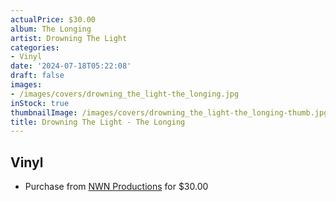 ```yaml
---
actualPrice: $30.00
album: The Longing
artist: Drowning The Light
categories:
- Vinyl
date: '2024-07-18T05:22:08'
draft: false
images:
- /images/covers/drowning_the_light-the_longing.jpg
inStock: true
thumbnailImage: /images/covers/drowning_the_light-the_longing-thumb.jpg
title: Drowning The Light - The Longing
---
```


## Vinyl
* Purchase from [NWN Productions](http://shop.nwnprod.com/index.php?route=product/product&path=75&product_id=52262&sort=pd.name&order=ASC) for $30.00
